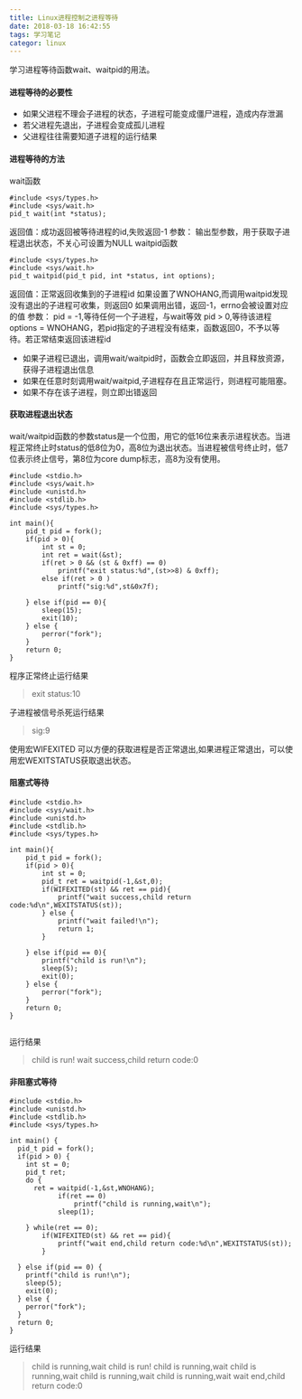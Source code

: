 ```yaml
---
title: Linux进程控制之进程等待
date: 2018-03-18 16:42:55
tags: 学习笔记
categor: linux
---
```

学习进程等待函数wait、waitpid的用法。
<!--more-->
#### 进程等待的必要性
- 如果父进程不理会子进程的状态，子进程可能变成僵尸进程，造成内存泄漏
- 若父进程先退出，子进程会变成孤儿进程
- 父进程往往需要知道子进程的运行结果

#### 进程等待的方法
wait函数
```
#include <sys/types.h>
#include <sys/wait.h>
pid_t wait(int *status);
```
返回值：成功返回被等待进程的id,失败返回-1
参数： 输出型参数，用于获取子进程退出状态，不关心可设置为NULL
waitpid函数
```
#include <sys/types.h>
#include <sys/wait.h>
pid_t waitpid(pid_t pid, int *status, int options);
```
返回值：正常返回收集到的子进程id
如果设置了WNOHANG,而调用waitpid发现没有退出的子进程可收集，则返回0
如果调用出错，返回-1，errno会被设置对应的值
参数： 
pid = -1,等待任何一个子进程，与wait等效
pid > 0,等待该进程
options = WNOHANG，若pid指定的子进程没有结束，函数返回0，不予以等待。若正常结束返回该进程id
- 如果子进程已退出，调用wait/waitpid时，函数会立即返回，并且释放资源，获得子进程退出信息
- 如果在任意时刻调用wait/waitpid,子进程存在且正常运行，则进程可能阻塞。
- 如果不存在该子进程，则立即出错返回

#### 获取进程退出状态
wait/waitpid函数的参数status是一个位图，用它的低16位来表示进程状态。当进程正常终止时status的低8位为0，高8位为退出状态。当进程被信号终止时，低7位表示终止信号，第8位为core dump标志，高8为没有使用。

```
#include <stdio.h>
#include <sys/wait.h>
#include <unistd.h>
#include <stdlib.h>
#include <sys/types.h>

int main(){
	pid_t pid = fork();
	if(pid > 0){
		int st = 0;
		int ret = wait(&st);
		if(ret > 0 && (st & 0xff) == 0)
			printf("exit status:%d",(st>>8) & 0xff);	
		else if(ret > 0 )
			printf("sig:%d",st&0x7f);

	} else if(pid == 0){
		sleep(15);
		exit(10);
	} else {
		perror("fork");
	}
	return 0;
}

```
程序正常终止运行结果
> exit status:10

子进程被信号杀死运行结果
> sig:9

使用宏WIFEXITED 可以方便的获取进程是否正常退出,如果进程正常退出，可以使用宏WEXITSTATUS获取退出状态。
#### 阻塞式等待
```
#include <stdio.h>
#include <sys/wait.h>
#include <unistd.h>
#include <stdlib.h>
#include <sys/types.h>

int main(){
	pid_t pid = fork();
	if(pid > 0){
		int st = 0;
		pid_t ret = waitpid(-1,&st,0);
		if(WIFEXITED(st) && ret == pid){
			printf("wait success,child return code:%d\n",WEXITSTATUS(st));
		} else {
			printf("wait failed!\n");
			return 1;
		}

	} else if(pid == 0){
		printf("child is run!\n");
		sleep(5);
		exit(0);
	} else {
		perror("fork");
	}
	return 0;
}


```
运行结果
> child is run!
wait success,child return code:0

#### 非阻塞式等待
```
#include <stdio.h>
#include <unistd.h>
#include <stdlib.h>
#include <sys/types.h>

int main() {
  pid_t pid = fork();
  if(pid > 0) {
    int st = 0;
    pid_t ret;
    do {
      ret = waitpid(-1,&st,WNOHANG);
			if(ret == 0)
				printf("child is running,wait\n");
			sleep(1);

    } while(ret == 0);
		if(WIFEXITED(st) && ret == pid){
			printf("wait end,child return code:%d\n",WEXITSTATUS(st));
		}

  } else if(pid == 0) {
    printf("child is run!\n");
    sleep(5);
    exit(0);
  } else {
    perror("fork");
  }
  return 0;
}

```
运行结果
> child is running,wait
child is run!
child is running,wait
child is running,wait
child is running,wait
child is running,wait
wait end,child return code:0
